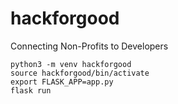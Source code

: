 # hackforgood
Connecting Non-Profits to Developers

```
python3 -m venv hackforgood
source hackforgood/bin/activate
export FLASK_APP=app.py
flask run
```

